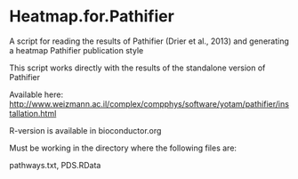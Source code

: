 # Heatmap.for.Pathifier
A script for reading the results of Pathifier (Drier et al., 2013) and generating a heatmap Pathifier publication style

This script works directly with the results of the standalone version of Pathifier

Available here: http://www.weizmann.ac.il/complex/compphys/software/yotam/pathifier/installation.html

R-version is available in bioconductor.org

Must be working in the directory where the following files are:

pathways.txt, PDS.RData
